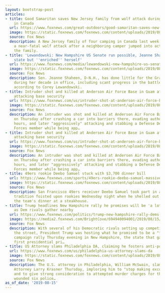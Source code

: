 ```yaml
---
layout: bootstrap-post
articles:
- title: Good Samaritan saves New Jersey family from wolf attack during camping trip
    in Canada
  url: https://www.foxnews.com/great-outdoors/good-samaritan-saves-new-jersey-family-from-wolf-attack-during-camping-trip-in-canada
  image: https://static.foxnews.com/foxnews.com/content/uploads/2019/08/a1957b73-Capture.jpg
  source: Fox News
  description: A New Jersey family of four camping in Canada last week was saved from
    a near-fatal wolf attack after a neighboring camper jumped into action and rescued
    the family.
- title: 'Lewandowski: New Hampshire US Senate run possible, Jeanne Shaheen has ''failed''
    state but ''enriched'' herself'
  url: https://www.foxnews.com/media/lewandowski-new-hampshire-us-senate-run-possible-jeanne-shaheen-has-failed-state-but-enriched-herself
  image: https://static.foxnews.com/foxnews.com/content/uploads/2019/08/Starnes-Lewandowski-.jpg
  source: Fox News
  description: Sen. Jeanne Shaheen, D-N.H., has done little for the Granite State
    during her decade in office, including scant progress in the battle against opioids,
    according to Corey Lewandowski.
- title: Intruder shot and killed at Anderson Air Force Base in Guam after stabbing,
    attacking base security
  url: https://www.foxnews.com/us/intruder-shot-at-anderson-air-force-base-after-stabbing-dod-security-forces-civilian
  image: https://static.foxnews.com/foxnews.com/content/uploads/2019/08/guam-usaf.jpg
  source: Fox News
  description: An intruder was shot and killed at Anderson Air Force Base in Guam
    on Thursday after crashing a car into barriers there, evading authorities for
    hours, and later "aggressively" attacking and stabbing a Defense Department Security
    Forces member while being app…
- title: Intruder shot and killed at Andersen Air Force Base in Guam after stabbing,
    attacking base security
  url: https://www.foxnews.com/us/intruder-shot-at-andersen-air-force-base-after-stabbing-dod-security-forces-civilian
  image: https://static.foxnews.com/foxnews.com/content/uploads/2019/08/guam-usaf.jpg
  source: Fox News
  description: An intruder was shot and killed at Andersen Air Force Base in Guam
    on Thursday after crashing a car into barriers there, evading authorities for
    hours, and later "aggressively" attacking and stabbing a Defense Department Security
    Forces member while being app…
- title: 49ers rookie Deebo Samuel stuck with $3,700 dinner bill
  url: https://www.foxnews.com/sports/49ers-rookie-deebo-samuel-massive-dinner-bill
  image: https://static.foxnews.com/foxnews.com/content/uploads/2019/08/AP19223138014966.jpg
  source: Fox News
  description: San Francisco 49ers receiver Deebo Samuel took part in an expensive
    tradition foisted upon rookies Wednesday night when he shelled out $3,700 for
    the team's dinner at a steakhouse.
- title: Trump headlines New Hampshire rally he promises will be 'a lot of fun' --
    as Dem rivals gather nearby
  url: https://www.foxnews.com/politics/trump-new-hampshire-rally-dems-nearby
  image: https://media2.foxnews.com/BrightCove/694940094001/2019/08/15/694940094001_6073421811001_6073421694001-vs.jpg
  source: Fox News
  description: With several of his Democratic rivals setting up competing events down
    the street, President Trump was hosting what he promised to be a "fun" and "tremendous"
    campaign rally Thursday evening in New Hampshire, the state that gave him his
    first presidential pri…
- title: US Attorney slams Philadelphia DA, claiming he fosters anti-police sentiment
  url: https://www.foxnews.com/us/philadelphia-us-attorney-slams-da
  image: https://static.foxnews.com/foxnews.com/content/uploads/2019/08/McSwain-Krasner-AP.jpg
  source: Fox News
  description: The U.S. attorney in Philadelphia, William McSwain, slammed city District
    Attorney Larry Krasner Thursday, imploring him to "stop making excuses for criminals"
    and to give strong consideration to attempted murder charges for the suspect who
    wounded six police…
as_of_date: '2019-08-15'
---
```


